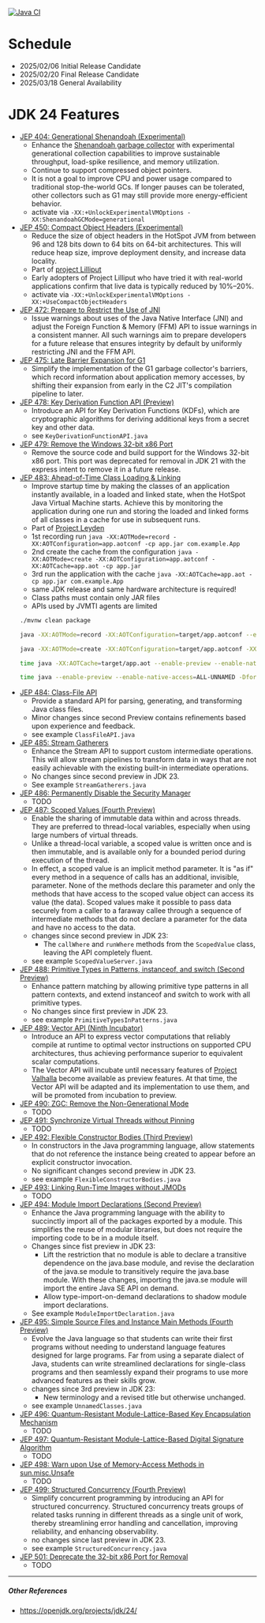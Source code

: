 [![Java CI](https://github.com/xtermi2/java24/actions/workflows/maven.yml/badge.svg)](https://github.com/xtermi2/java24/actions/workflows/maven.yml)

# Schedule

- 2025/02/06 Initial Release Candidate
- 2025/02/20 Final Release Candidate
- 2025/03/18 General Availability

# JDK 24 Features

- [JEP 404: Generational Shenandoah (Experimental)](https://openjdk.org/jeps/404)
    - Enhance the [Shenandoah garbage collector](https://openjdk.org/projects/shenandoah/) with experimental generational collection capabilities to improve sustainable throughput, load-spike resilience, and memory utilization.
    - Continue to support compressed object pointers.
    - It is not a goal to improve CPU and power usage compared to traditional stop-the-world GCs. If longer pauses can be tolerated, other collectors such as G1 may still provide more energy-efficient behavior.
    - activate via `-XX:+UnlockExperimentalVMOptions -XX:ShenandoahGCMode=generational`
- [JEP 450: Compact Object Headers (Experimental)](https://openjdk.org/jeps/450)
    - Reduce the size of object headers in the HotSpot JVM from between 96 and 128 bits down to 64 bits on 64-bit architectures. This will reduce heap size, improve deployment density, and increase data locality.
    - Part of [project Lilliput](https://openjdk.org/projects/lilliput/)
    - Early adopters of Project Lilliput who have tried it with real-world applications confirm that live data is typically reduced by 10%–20%.
    - activate via `-XX:+UnlockExperimentalVMOptions -XX:+UseCompactObjectHeaders` 
- [JEP 472: Prepare to Restrict the Use of JNI](https://openjdk.org/jeps/472)
    - Issue warnings about uses of the Java Native Interface (JNI) and adjust the Foreign Function & Memory (FFM) API to issue warnings in a consistent manner. All such warnings aim to prepare developers for a future release that ensures integrity by default by uniformly restricting JNI and the FFM API.
- [JEP 475: Late Barrier Expansion for G1](https://openjdk.org/jeps/475)
    - Simplify the implementation of the G1 garbage collector's barriers, which record information about application memory accesses, by shifting their expansion from early in the C2 JIT's compilation pipeline to later.
- [JEP 478: Key Derivation Function API (Preview)](https://openjdk.org/jeps/478)
    - Introduce an API for Key Derivation Functions (KDFs), which are cryptographic algorithms for deriving additional keys from a secret key and other data.
    - see `KeyDerivationFunctionAPI.java`
- [JEP 479: Remove the Windows 32-bit x86 Port](https://openjdk.org/jeps/479)
    - Remove the source code and build support for the Windows 32-bit x86 port. This port was deprecated for removal in JDK 21 with the express intent to remove it in a future release.
- [JEP 483: Ahead-of-Time Class Loading & Linking](https://openjdk.org/jeps/483)
    - Improve startup time by making the classes of an application instantly available, in a loaded and linked state, when the HotSpot Java Virtual Machine starts. Achieve this by monitoring the application during one run and storing the loaded and linked forms of all classes in a cache for use in subsequent runs.
    - Part of [Project Leyden](https://openjdk.org/projects/leyden/)
    - 1st recording run `java -XX:AOTMode=record -XX:AOTConfiguration=app.aotconf -cp app.jar com.example.App`
    - 2nd create the cache from the configuration `java -XX:AOTMode=create -XX:AOTConfiguration=app.aotconf -XX:AOTCache=app.aot -cp app.jar`
    - 3rd run the application with the cache `java -XX:AOTCache=app.aot -cp app.jar com.example.App`
    - same JDK release and same hardware architecture is required!
    - Class paths must contain only JAR files
    - APIs used by JVMTI agents are limited
  ```bash
  ./mvnw clean package
  
  java -XX:AOTMode=record -XX:AOTConfiguration=target/app.aotconf --enable-preview --enable-native-access=ALL-UNNAMED -Dforeign.restricted=permit -cp target/java24-1.0-SNAPSHOT.jar com.github.xtermi2.java24.jep494moduleimport.ModuleImportDeclaration
  
  java -XX:AOTMode=create -XX:AOTConfiguration=target/app.aotconf -XX:AOTCache=target/app.aot --enable-preview --enable-native-access=ALL-UNNAMED -Dforeign.restricted=permit -cp target/java24-1.0-SNAPSHOT.jar
  
  time java -XX:AOTCache=target/app.aot --enable-preview --enable-native-access=ALL-UNNAMED -Dforeign.restricted=permit -cp target/java24-1.0-SNAPSHOT.jar com.github.xtermi2.java24.jep494moduleimport.ModuleImportDeclaration
  
  time java --enable-preview --enable-native-access=ALL-UNNAMED -Dforeign.restricted=permit -cp target/java24-1.0-SNAPSHOT.jar com.github.xtermi2.java24.jep494moduleimport.ModuleImportDeclaration
  ```
- [JEP 484: Class-File API](https://openjdk.org/jeps/484)
    - Provide a standard API for parsing, generating, and transforming Java class files.
    - Minor changes since second Preview contains refinements based upon experience and feedback.
    - see example `ClassFileAPI.java`
- [JEP 485: Stream Gatherers](https://openjdk.org/jeps/485)
    - Enhance the Stream API to support custom intermediate operations. This will allow stream pipelines to transform
      data in ways that are not easily achievable with the existing built-in intermediate operations.
    - No changes since second preview in JDK 23.
    - See example `StreamGatherers.java`
- [JEP 486: Permanently Disable the Security Manager](https://openjdk.org/jeps/486)
    - TODO
- [JEP 487: Scoped Values (Fourth Preview)](https://openjdk.org/jeps/487)
    - Enable the sharing of immutable data within and across threads. They are preferred to thread-local variables,
      especially when using large numbers of virtual threads.
    - Unlike a thread-local variable, a scoped value is written once and is then immutable, and is available only for a
      bounded period during execution of the thread.
    - In effect, a scoped value is an implicit method parameter. It is "as if" every method in a sequence of calls has
      an additional, invisible, parameter. None of the methods declare this parameter and only the methods that have
      access to the scoped value object can access its value (the data). Scoped values make it possible to pass data
      securely from a caller to a faraway callee through a sequence of intermediate methods that do not declare a
      parameter for the data and have no access to the data.
    - changes since second preview in JDK 23:
        - The `callWhere` and `runWhere` methods from the `ScopedValue` class, leaving the API completely fluent.
    - see example `ScopedValueServer.java`
- [JEP 488: Primitive Types in Patterns, instanceof, and switch (Second Preview)](https://openjdk.org/jeps/488)
    - Enhance pattern matching by allowing primitive type patterns in all pattern contexts, and extend instanceof and
      switch to work with all primitive types.
    - No changes since first preview in JDK 23.
    - see example `PrimitiveTypesInPatterns.java`
- [JEP 489: Vector API (Ninth Incubator)](https://openjdk.org/jeps/489)
    - Introduce an API to express vector computations that reliably compile at runtime to optimal vector instructions on
      supported CPU architectures, thus achieving performance superior to equivalent scalar computations.
    - The Vector API will incubate until necessary features
      of [Project Valhalla](https://openjdk.org/projects/valhalla/) become available as preview features. At
      that time, the Vector API will be adapted and its implementation to use them, and will be promoted from incubation
      to preview.
- [JEP 490: ZGC: Remove the Non-Generational Mode](https://openjdk.org/jeps/490)
    - TODO
- [JEP 491: Synchronize Virtual Threads without Pinning](https://openjdk.org/jeps/491)
    - TODO
- [JEP 492: Flexible Constructor Bodies (Third Preview)](https://openjdk.org/jeps/492)
    - In constructors in the Java programming language, allow statements that do not reference the instance being
      created to appear before an explicit constructor invocation.
    - No significant changes second preview in JDK 23.
    - see example `FlexibleConstructorBodies.java`
- [JEP 493: Linking Run-Time Images without JMODs](https://openjdk.org/jeps/493)
    - TODO
- [JEP 494: Module Import Declarations (Second Preview)](https://openjdk.org/jeps/494)
    - Enhance the Java programming language with the ability to succinctly import all of the packages exported by a
      module. This simplifies the reuse of modular libraries, but does not require the importing code to be in a module
      itself.
    - Changes since fist preview in JDK 23:
        - Lift the restriction that no module is able to declare a transitive dependence on the java.base module, and
          revise the declaration of the java.se module to transitively require the java.base module. With these changes,
          importing the java.se module will import the entire Java SE API on demand.
        - Allow type-import-on-demand declarations to shadow module import declarations.
    - See example `ModuleImportDeclaration.java`
- [JEP 495: Simple Source Files and Instance Main Methods (Fourth Preview)](https://openjdk.org/jeps/495)
    - Evolve the Java language so that students can write their first programs without needing to understand language
      features designed for large programs. Far from using a separate dialect of Java, students can write streamlined
      declarations for single-class programs and then seamlessly expand their programs to use more advanced features as
      their skills grow.
    - changes since 3rd preview in JDK 23:
        - New terminology and a revised title but otherwise unchanged.
    - see example `UnnamedClasses.java`
- [JEP 496: Quantum-Resistant Module-Lattice-Based Key Encapsulation Mechanism](https://openjdk.org/jeps/496)
    - TODO
- [JEP 497: Quantum-Resistant Module-Lattice-Based Digital Signature Algorithm](https://openjdk.org/jeps/497)
    - TODO
- [JEP 498: Warn upon Use of Memory-Access Methods in sun.misc.Unsafe](https://openjdk.org/jeps/498)
    - TODO
- [JEP 499: Structured Concurrency (Fourth Preview)](https://openjdk.org/jeps/499)
    - Simplify concurrent programming by introducing an API for structured concurrency. Structured concurrency treats
      groups of related tasks running in different threads as a single unit of work, thereby streamlining error handling
      and cancellation, improving reliability, and enhancing observability.
    - no changes since last preview in JDK 23.
    - see example `StructuredConcurrency.java`
- [JEP 501: Deprecate the 32-bit x86 Port for Removal
  ](https://openjdk.org/jeps/501)
    - TODO

----------------------

##### Other References

- https://openjdk.org/projects/jdk/24/
